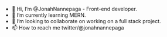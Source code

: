 - 👋 Hi, I’m @JonahNannepaga - Front-end developer.
- 🌱 I’m currently learning MERN.
- 💞️ I’m looking to collaborate on working on a full stack project.
- 📫 How to reach me twitter/@jonahnannepaga

<!---
JonahNannepaga/JonahNannepaga is a ✨ special ✨ repository because its `README.md` (this file) appears on your GitHub profile.
You can click the Preview link to take a look at your changes.
--->
